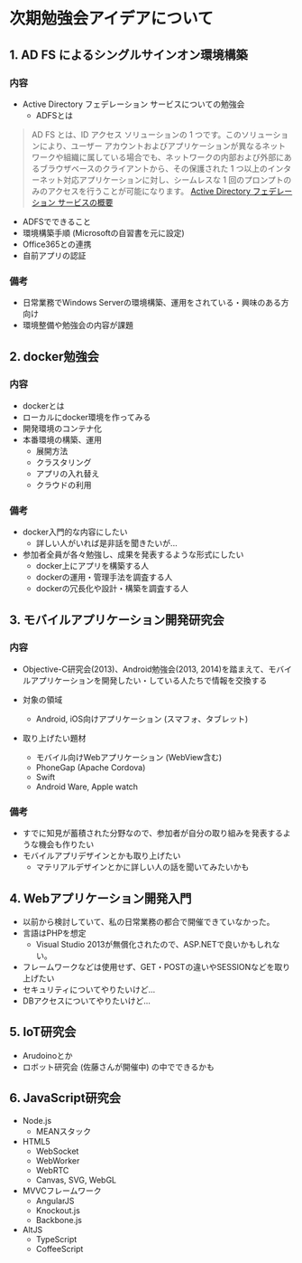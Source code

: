 # 次期勉強会アイデアについて

## 1. AD FS によるシングルサインオン環境構築

### 内容

* Active Directory フェデレーション サービスについての勉強会
  - ADFSとは

> AD FS とは、ID アクセス ソリューションの 1 つです。このソリューションにより、ユーザー アカウントおよびアプリケーションが異なるネットワークや組織に属している場合でも、ネットワークの内部および外部にあるブラウザベースのクライアントから、その保護された 1 つ以上のインターネット対応アプリケーションに対し、シームレスな 1 回のプロンプトのみのアクセスを行うことが可能になります。
> [Active Directory フェデレーション サービスの概要](http://technet.microsoft.com/ja-jp/library/cc772593%28v=ws.10%29.aspx)

  - ADFSでできること
  - 環境構築手順 (Microsoftの自習書を元に設定)
  - Office365との連携
  - 自前アプリの認証

### 備考

* 日常業務でWindows Serverの環境構築、運用をされている・興味のある方向け
* 環境整備や勉強会の内容が課題

## 2. docker勉強会

### 内容

* dockerとは
* ローカルにdocker環境を作ってみる
* 開発環境のコンテナ化
* 本番環境の構築、運用
  - 展開方法
  - クラスタリング
  - アプリの入れ替え
  - クラウドの利用

### 備考

* docker入門的な内容にしたい
  - 詳しい人がいれば是非話を聞きたいが...
* 参加者全員が各々勉強し、成果を発表するような形式にしたい
  - docker上にアプリを構築する人
  - dockerの運用・管理手法を調査する人
  - dockerの冗長化や設計・構築を調査する人


## 3. モバイルアプリケーション開発研究会

### 内容

* Objective-C研究会(2013)、Android勉強会(2013, 2014)を踏まえて、モバイルアプリケーションを開発したい・している人たちで情報を交換する

* 対象の領域
  - Android, iOS向けアプリケーション (スマフォ、タブレット)
* 取り上げたい題材
  - モバイル向けWebアプリケーション (WebView含む)
  - PhoneGap (Apache Cordova)
  - Swift
  - Android Ware, Apple watch

### 備考

* すでに知見が蓄積された分野なので、参加者が自分の取り組みを発表するような機会も作りたい
* モバイルアプリデザインとかも取り上げたい
  - マテリアルデザインとかに詳しい人の話を聞いてみたいかも

## 4. Webアプリケーション開発入門

* 以前から検討していて、私の日常業務の都合で開催できていなかった。
* 言語はPHPを想定
  - Visual Studio 2013が無償化されたので、ASP.NETで良いかもしれない。
* フレームワークなどは使用せず、GET・POSTの違いやSESSIONなどを取り上げたい
* セキュリティについてやりたいけど...
* DBアクセスについてやりたいけど...

## 5. IoT研究会

* Arudoinoとか
* ロボット研究会 (佐藤さんが開催中) の中でできるかも

## 6. JavaScript研究会

* Node.js
  - MEANスタック
* HTML5
  - WebSocket
  - WebWorker
  - WebRTC
  - Canvas, SVG, WebGL
* MVVCフレームワーク
  - AngularJS
  - Knockout.js
  - Backbone.js
* AltJS
  - TypeScript
  - CoffeeScript


